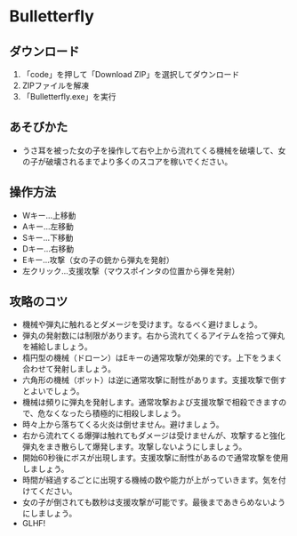 # Bulletterfly

## ダウンロード
1. 「code」を押して「Download ZIP」を選択してダウンロード
2. ZIPファイルを解凍
3. 「Bulletterfly.exe」を実行

## あそびかた
* うさ耳を被った女の子を操作して右や上から流れてくる機械を破壊して、女の子が破壊されるまでより多くのスコアを稼いでください。

## 操作方法
* Wキー…上移動
* Aキー…左移動
* Sキー…下移動
* Dキー…右移動
* Eキー…攻撃（女の子の銃から弾丸を発射）
* 左クリック…支援攻撃（マウスポインタの位置から弾を発射）

## 攻略のコツ
* 機械や弾丸に触れるとダメージを受けます。なるべく避けましょう。
* 弾丸の発射数には制限があります。右から流れてくるアイテムを拾って弾丸を補給しましょう。
* 楕円型の機械（ドローン）はEキーの通常攻撃が効果的です。上下をうまく合わせて発射しましょう。
* 六角形の機械（ボット）は逆に通常攻撃に耐性があります。支援攻撃で倒すとよいでしょう。
* 機械は頻りに弾丸を発射します。通常攻撃および支援攻撃で相殺できますので、危なくなったら積極的に相殺しましょう。
* 時々上から落ちてくる火炎は倒せません。避けましょう。
* 右から流れてくる爆弾は触れてもダメージは受けませんが、攻撃すると強化弾丸をまき散らして爆発します。攻撃しないようにしましょう。
* 開始60秒後にボスが出現します。支援攻撃に耐性があるので通常攻撃を使用しましょう。
* 時間が経過するごとに出現する機械の数や能力が上がっていきます。気を付けてください。
* 女の子が倒されても数秒は支援攻撃が可能です。最後まであきらめないようにしましょう。
* GLHF!
